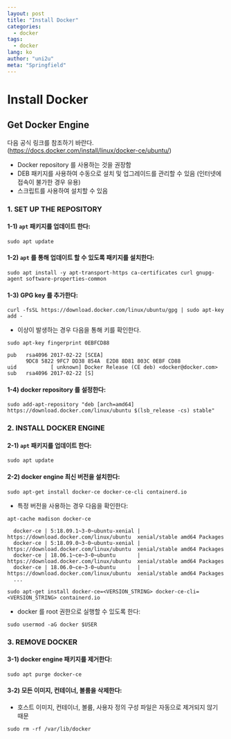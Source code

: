 ```yaml
---
layout: post
title: "Install Docker"
categories:
  - docker
tags:
  - docker
lang: ko
author: "uni2u"
meta: "Springfield"
---
```


# Install Docker

## Get Docker Engine

다음 공식 링크를 참조하기 바란다. (https://docs.docker.com/install/linux/docker-ce/ubuntu/)

- Docker repository 를 사용하는 것을 권장함
- DEB 패키지를 사용하여 수동으로 설치 및 업그레이드를 관리할 수 있음 (인터넷에 접속이 불가한 경우 유용)
- 스크립트를 사용하여 설치할 수 있음

### 1. SET UP THE REPOSITORY

#### 1-1) `apt` 패키지를 업데이트 한다:

```
sudo apt update
```

#### 1-2) `apt` 를 통해 업데이트 할 수 있도록 패키지를 설치한다:

```
sudo apt install -y apt-transport-https ca-certificates curl gnupg-agent software-properties-common
```

#### 1-3) GPG key 를 추가한다:

```
curl -fsSL https://download.docker.com/linux/ubuntu/gpg | sudo apt-key add -
```

- 이상이 발생하는 경우 다음을 통해 키를 확인한다.

```
sudo apt-key fingerprint 0EBFCD88

pub   rsa4096 2017-02-22 [SCEA]
      9DC8 5822 9FC7 DD38 854A  E2D8 8D81 803C 0EBF CD88
uid           [ unknown] Docker Release (CE deb) <docker@docker.com>
sub   rsa4096 2017-02-22 [S]
```

#### 1-4) docker repository 를 설정한다:

```
sudo add-apt-repository "deb [arch=amd64] https://download.docker.com/linux/ubuntu $(lsb_release -cs) stable"
```

### 2. INSTALL DOCKER ENGINE

#### 2-1) `apt` 패키지를 업데이트 한다:

```
sudo apt update
```

#### 2-2) docker engine 최신 버전을 설치한다:

```
sudo apt-get install docker-ce docker-ce-cli containerd.io
```

- 특정 버전을 사용하는 경우 다음을 확인한다:

```
apt-cache madison docker-ce

  docker-ce | 5:18.09.1~3-0~ubuntu-xenial | https://download.docker.com/linux/ubuntu  xenial/stable amd64 Packages
  docker-ce | 5:18.09.0~3-0~ubuntu-xenial | https://download.docker.com/linux/ubuntu  xenial/stable amd64 Packages
  docker-ce | 18.06.1~ce~3-0~ubuntu       | https://download.docker.com/linux/ubuntu  xenial/stable amd64 Packages
  docker-ce | 18.06.0~ce~3-0~ubuntu       | https://download.docker.com/linux/ubuntu  xenial/stable amd64 Packages
  ...
```

```
sudo apt-get install docker-ce=<VERSION_STRING> docker-ce-cli=<VERSION_STRING> containerd.io
```

- docker 를 root 권한으로 실행할 수 있도록 한다:

```
sudo usermod -aG docker $USER
```

### 3. REMOVE DOCKER

#### 3-1) docker engine 패키지를 제거한다:

```
sudo apt purge docker-ce
```

#### 3-2) 모든 이미지, 컨테이너, 볼륨을 삭제한다:

- 호스트 이미지, 컨테이너, 볼륨, 사용자 정의 구성 파일은 자동으로 제거되지 않기 때문

```
sudo rm -rf /var/lib/docker
```
